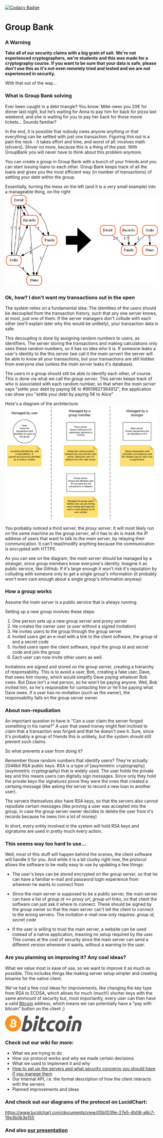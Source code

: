 [![Codacy Badge](https://api.codacy.com/project/badge/Grade/9c6fb36589744b6db9261554369f98b9)](https://www.codacy.com/app/ricardo-amendoeira/confidential-debt-simplification?utm_source=github.com&amp;utm_medium=referral&amp;utm_content=ric2b/confidential-debt-simplification&amp;utm_campaign=Badge_Grade)
# Group Bank

### A Warning
**Take all of our security claims with a big grain of salt. We're not experienced cryptographers, we're students and this was made for a cryptography course. If you want to be sure that your data is safe, please don't use this as it's not even remotely tried and tested and we are not experienced in security.**

With that out of the way...

### What is Group Bank solving
Ever been caught in a debt triangle? You know: Mike owes you 20€ for dinner last night, but he’s waiting for Anna to pay him for back for pizza last weekend, and she is waiting for you to pay her back for those movie tickets… Sounds familiar?

In the end, it is possible that nobody owes anyone anything or that everything can be settled with just one transaction. Figuring this out is a pain the neck - it takes effort and time, and worst of all: involves math (shivers). Shiver no more, because this is a thing of the past. With GroupBank you will never have to think about this problem anymore.

You can create a group in Group Bank with a bunch of your friends and you can start issuing loans to each other. Group Bank keeps track of all the loans and gives you the most efficient way (in number of transactions) of settling your debt within the group.

Essentially, turning the mess on the left (and it is a very small example) into a manageable thing, on the right:
![Solution example](media/Example.png)

### Ok, how? I don't want my transactions out in the open
The system relies on a fundamental idea: The identities of the users should be decoupled from the transaction history, such that any one server knows, at most, just one of them. If the server managers don't collude with each other (we'll explain later why this would be unlikely), your transaction data is safe. 

This decoupling is done by assigning random numbers to users, as identifiers. The server storing the transactions and making calculations only sees these random numbers, so it has no idea who it is. If someone leaks a user's identity to the this server (we call it the _main server_) the server will be able to know all your transactions, but your transactions are still hidden from everyone else (unless the _main server_ leaks it's database).

The users in a group should still be able to identify each other, of course. This is done via what we call the _group server_.
This server keeps track of who is associated with each random number, so that when the _main server_ says "settle your debt by paying 5€ to #9619827364912", the application can show you "settle your debt by paying 5€ to Alice"

Here's a diagram of the architecture:
![Project architecture](media/project_architecture.png)

You probably noticed a third server, the _proxy server_. It will most likely run on the same machine as the _group server_, all it has to do is mask the IP address of users that want to talk to the _main server_, by relaying their communication. It can't read/modify anything because the communication is encrypted with HTTPS

As you can see on the diagram, the _main server_ should be managed by a stranger, since group members know everyone's identity. Imagine it as public service, like GitHub. If it's large enough it won't risk it's reputation by colluding with someone only to get a single group's information (it probably won't even care enough about a single group's information anyway)

### How a group works
Assume the _main server_ is a public service that is always running.

Setting up a new group involves these steps:

1. One person sets up a new group server and proxy server
1. He creates the owner user (a user without a signed invitation)
1. He invites users to the group through the group server
1. Invited users get an e-mail with a link to the client software, the group id and a secret code
1. Invited users open the client software, input the group id and secret code and join the group
1. Each user can now invite other users as well. 

Invitations are signed and stored on the group server, creating a hierarchy of responsability. This is to avoid a user, Bob, creating a fake user, Dave, that owes him money, which would simplify Dave paying whatever Bob owes. But Dave isn't a real person, so he won't be paying anyone. Well, Bob invited him, so he's responsible for contacting him or he'll be paying what Dave owes.
If a user has no invitation (such as the owner), the responsability falls on the group server owner.

### About non-repudiation
An important question to have is "Can a user claim the server forged something in his name?"
A user that owed money might feel inclined to claim that a transaction was forged and that he doesn't owe it.
Sure, since it's probably a group of friends this is unlikely, but the system should still prevent such claims.

So what prevents a user from doing it?

Remember those random numbers that identify users? They're actually 2048bit RSA public keys. RSA is a type of [asymmetric cryptography](asymmetric cryptography) that is widely used. The user holds the private key and this means users can digitally sign messages. Since only they hold the private keys the signatures prove they were the ones that created a certaing message (like asking the server to record a new loan to another user).

The servers themselves also have RSA keys, so that the servers also cannot repudiate certain messages (like proving a user was accepted into the group, in case the group server owner decides to delete the user from it's records because he owes him a lot of money)

In short, every entity involved in the system will hold RSA keys and signatures are used in pretty much every action.

### This seems way too hard to use...
Well, most of this stuff will happen behind the scenes, the client software will handle it for you.
And while it is a bit clunky right now, the protocol allows the software to be really easy to use by updating a few things:

- The user's keys can be stored encrypted on the group server, so that he can have a familiar e-mail and password login experience from wherever he wants to connect from

- Since the main server is supposed to be a public server, the main server can have a list of *group id* <-> *proxy url*, *group url* links, so that client the software can just ask it where to connect. These should be signed by the group owner so that the main server can't tell the client to connect to the wrong servers. The invitation e-mail now only requires: *group id*, *secret code*

- If the user is willing to trust the main server, a website can be used instead of a native application, meaning no setup required by the user. This comes at the cost of security since the main server can send a different version whenever it wants, without a warning to the user.

### Are you planning on improving it? Any cool ideas?
What we value most is ease of use, so we want to improve it as much as possible.
This includes things like making server setup simpler and creating binaries for the native client.

We've had a few cool ideas for improvements, like changing the key type from RSA to ECDSA, which allows for much (much!) shorter keys with the same ammount of security but, most importantly, every user can then have a valid [Bitcoin](https://en.wikipedia.org/wiki/Bitcoin) address, which means we can potentially have a "pay with bitcoin" button on the client ;) 

![Bitcoin logo](media/Bitcoin_logo.svg.png)


### Check out our wiki for more:
- What we are trying to do
- How our protocol works and why we made certain decisions
- What we used to implement it and why
- [How to set up the servers and what security concerns you should have if you manage them](../../wiki/Setting-up-the-group-and-main-servers-and-related-security-concerns)
- Our Internal API, i.e. the formal description of how the client interacts with the servers
- Planned improvements and ideas

### And check out our diagrams of the protocol on LucidChart:
https://www.lucidchart.com/documents/view/05b1039e-27e5-4b08-a8c7-19e3b0b3e155

### And also [our presentation](https://docs.google.com/presentation/d/1XSB3_lZFF1ZjAyNZu6c2bmq_tUqx8GBI4DY8JDDgCrc/edit#slide=id.g1b6e943af2_0_0)
